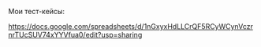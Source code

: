 Мои тест-кейсы:

https://docs.google.com/spreadsheets/d/1nGxyxHdLLCrQF5RCyWCynVczrnrTUcSUV74xYYVfua0/edit?usp=sharing
